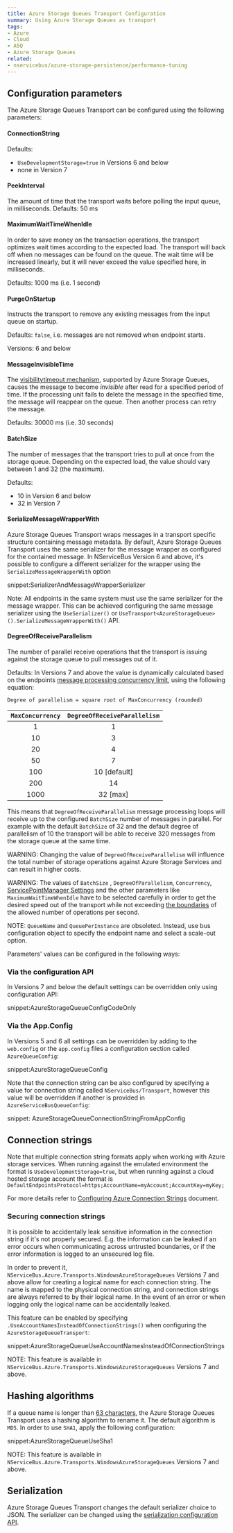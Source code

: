 ```yaml
---
title: Azure Storage Queues Transport Configuration
summary: Using Azure Storage Queues as transport
tags:
- Azure
- Cloud
- ASQ
- Azure Storage Queues
related:
- nservicebus/azure-storage-persistence/performance-tuning
---
```



## Configuration parameters

The Azure Storage Queues Transport can be configured using the following parameters:


#### ConnectionString

Defaults:

 * `UseDevelopmentStorage=true` in Versions 6 and below
 * none in Version 7


#### PeekInterval

The amount of time that the transport waits before polling the input queue, in milliseconds. 
Defaults: 50 ms


#### MaximumWaitTimeWhenIdle

In order to save money on the transaction operations, the transport optimizes wait times according to the expected load. The transport will back off when no messages can be found on the queue. The wait time will be increased linearly, but it will never exceed the value specified here, in milliseconds.

Defaults: 1000 ms (i.e. 1 second)


#### PurgeOnStartup

Instructs the transport to remove any existing messages from the input queue on startup. 

Defaults: `false`, i.e. messages are not removed when endpoint starts.

Versions: 6 and below

#### MessageInvisibleTime

The [visibilitytimeout mechanism](https://msdn.microsoft.com/en-us/library/azure/dd179474.aspx), supported by Azure Storage Queues, causes the message to become *invisible* after read for a specified period of time. If the processing unit fails to delete the message in the specified time, the message will reappear on the queue. Then another process can retry the message. 

Defaults: 30000 ms (i.e. 30 seconds)


#### BatchSize

The number of messages that the transport tries to pull at once from the storage queue. Depending on the expected load, the value should vary between 1 and 32 (the maximum).

Defaults:

 * 10 in Version 6 and below
 * 32 in Version 7


#### SerializeMessageWrapperWith

Azure Storage Queues Transport wraps messages in a transport specific structure containing message metadata. By default, Azure Storage Queues Transport uses the same serializer for the message wrapper as configured for the contained message. In NServiceBus Version 6 and above, it's possible to configure a different serializer for the wrapper using the `SerializeMessageWrapperWith` option

snippet:SerializerAndMessageWrapperSerializer

Note: All endpoints in the same system must use the same serializer for the message wrapper. This can be achieved configuring the same message serializer using the `UseSerializer()` or `UseTransport<AzureStorageQueue>().SerializeMessageWrapperWith()` API.


#### DegreeOfReceiveParallelism

The number of parallel receive operations that the transport is issuing against the storage queue to pull messages out of it.

Defaults: In Versions 7 and above the value is dynamically calculated based on the endpoints [message processing concurrency limit](/nservicebus/operations/tuning.md), using the following equation:
 
`Degree of parallelism = square root of MaxConcurrency (rounded)`

|`MaxConcurrency` | `DegreeOfReceiveParallelism` |
| :-: |:-:|
| 1 | 1 |
| 10 | 3 |
| 20 | 4 |
| 50 | 7 |
| 100 | 10 [default] |
| 200 | 14 |
| 1000 | 32 [max] |

This means that `DegreeOfReceiveParallelism` message processing loops will receive up to the configured `BatchSize` number of messages in parallel. For example with the default `BatchSize` of 32 and the default degree of parallelism of 10 the transport will be able to receive 320 messages from the storage queue at the same time.

WARNING: Changing the value of `DegreeOfReceiveParallelism` will influence the total number of storage operations against Azure Storage Services and can result in higher costs.

WARNING: The values of `BatchSize` , `DegreeOfParallelism`, `Concurrency`, [ServicePointManager Settings](/nservicebus/azure-storage-persistence/performance-tuning.md) and the other parameters like `MaximumWaitTimeWhenIdle` have to be selected carefully in order to get the desired speed out of the transport while not exceeding [the boundaries](https://azure.microsoft.com/en-us/documentation/articles/azure-subscription-service-limits/#storage-limits) of the allowed number of operations per second.

NOTE: `QueueName` and `QueuePerInstance` are obsoleted. Instead, use bus configuration object to specify the endpoint name and select a scale-out option.

Parameters' values can be configured in the following ways:


### Via the configuration API

In Versions 7 and below the default settings can be overridden only using configuration API:

snippet:AzureStorageQueueConfigCodeOnly


### Via the App.Config

In Versions 5 and 6 all settings can be overridden by adding to the `web.config` or the `app.config` files a configuration section called `AzureQueueConfig`:

snippet:AzureStorageQueueConfig

Note that the connection string can be also configured by specifying a value for connection string called `NServiceBus/Transport`, however this value will be overridden if another is provided in `AzureServiceBusQueueConfig`:

snippet: AzureStorageQueueConnectionStringFromAppConfig


## Connection strings

Note that multiple connection string formats apply when working with Azure storage services. When running against the emulated environment the format is `UseDevelopmentStorage=true`, but when running against a cloud hosted storage account the format is `DefaultEndpointsProtocol=https;AccountName=myAccount;AccountKey=myKey;`

For more details refer to [Configuring Azure Connection Strings](https://azure.microsoft.com/en-us/documentation/articles/storage-configure-connection-string/) document.


### Securing connection strings

It is possible to accidentally leak sensitive information in the connection string if it's not properly secured. E.g. the information can be leaked if an error occurs when communicating across untrusted boundaries, or if the error information is logged to an unsecured log file.

In order to prevent it, `NServiceBus.Azure.Transports.WindowsAzureStorageQueues` Versions 7 and above allow for creating a logical name for each connection string. The name is mapped to the physical connection string, and connection strings are always referred to by their logical name. In the event of an error or when logging only the logical name can be accidentally leaked.

This feature can be enabled by specifying `.UseAccountNamesInsteadOfConnectionStrings()` when configuring the `AzureStorageQueueTransport`:

snippet:AzureStorageQueueUseAccountNamesInsteadOfConnectionStrings

NOTE: This feature is available in `NServiceBus.Azure.Transports.WindowsAzureStorageQueues` Versions 7 and above.


## Hashing algorithms

If a queue name is longer than [63 characters](https://msdn.microsoft.com/en-us/library/azure/dd179349.aspx), the Azure Storage Queues Transport uses a hashing algorithm to rename it. The default algorithm is `MD5`. In order to use `SHA1`, apply the following configuration:

snippet:AzureStorageQueueUseSha1

NOTE: This feature is available in `NServiceBus.Azure.Transports.WindowsAzureStorageQueues` Versions 7 and above.


## Serialization

Azure Storage Queues Transport changes the default serializer choice to JSON. The serializer can be changed using the [serialization configuration API](/nservicebus/serialization).